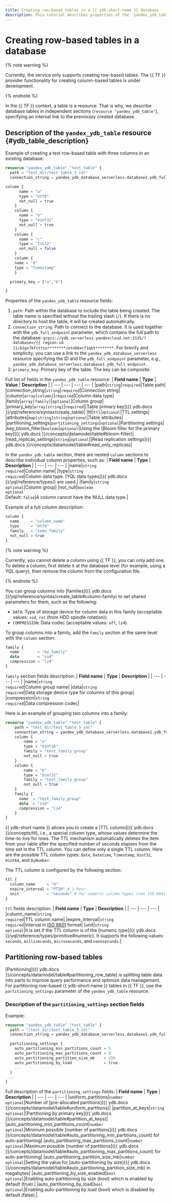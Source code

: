 ```yaml
---
title: Creating row-based tables in a {{ ydb-short-name }} database
description: This tutorial describes properties of the `yandex_ydb_table` resource for creating row-based tables in {{ ydb-short-name }}.
---
```


# Creating row-based tables in a database


{% note warning %}

Currently, the service only supports creating row-based tables. The {{ TF }} provider functionality for creating column-based tables is under development.

{% endnote %}


In the {{ TF }} context, a table is a resource. That is why, we describe database tables in independent sections (`resource "yandex_ydb_table"`), specifying an internal link to the previously created database.

## Description of the `yandex_ydb_table` resource {#ydb_table_description}

Example of creating a test row-based table with three columns in an existing database:
```tf
resource "yandex_ydb_table" "test_table" {
  path = "test_dir/test_table_3_col"
  connection_string = yandex_ydb_database_serverless.database1.ydb_full_endpoint

column {
      name = "a"
      type = "Utf8"
      not_null = true
    }
    column {
      name = "b"
      type = "Uint32"
      not_null = true
    }
    column {
      name = "c"
      type = "Int32"
      not_null = false
    }
    column {
    name = "d"
    type = "Timestamp"
    }

  primary_key = ["a","b"]

}
```

Properties of the `yandex_ydb_table` resource fields:
1. `path`: Path within the database to include the table being created. The table name is specified without the trailing slash (`/`). If there is no directory to host the table, it will be created automatically.
1. `connection_string`: Path to connect to the database. It is used together with the `ydb_full_endpoint` parameter, which contains the full path to the database: `grpcs://ydb.serverless.yandexcloud.net:2135/?database=/{{ region-id }}/b1gv7kfcttio********/etn66ecf1qbt********`. For brevity and simplicity, you can use a link to the `yandex_ydb_database_serverless` resource specifying the ID and the `ydb_full_endpoint` parameter, e.g., `yandex_ydb_database_serverless.database1.ydb_full_endpoint`.
1. `primary_key`: Primary key of the table. The key can be composite.

Full list of fields in the `yandex_ydb_table` resource:
| **Field name** | **Type** | **Value** | **Description** |
| --- | --- | --- | --- |
|path|`string`|`required`|Table path|
|connection_string|`string`|`required`|Connection string|
|column|`array[column]`|`required`|Column data type|
|family|`array[family]`|`optional`|Column group|
|primary_key|`array[string]`|`required`|[Table primary key]({{ ydb.docs }}/yql/reference/syntax/create_table)|
|ttl|`ttl`|`optional`|TTL settings|
|attributes|`map[string]string`|`optional`|Table attributes|
|partitioning_settings|`partitioning_settings`|`optional`|Partitioning settings|
|key_bloom_filter|`boolean`|`optional`|Using the [Bloom filter for the primary key]({{ ydb.docs }}/concepts/datamodel/table#bloom-filter)|
|read_replicas_settings|`string`|`optional`|[Read replication settings]({{ ydb.docs }}/concepts/datamodel/table#read_only_replicas)|

In the `yandex_ydb_table` section, there are nested `column` sections to describe individual column properties, such as:
| **Field name** | **Type** | **Description** |
| --- | --- | --- |
|name|`string`<br>`required`|Column name|
|type|`string`<br>`required`|Column data type. [YQL data types]({{ ydb.docs }}/yql/reference/types/) are used.|
|family|`string`<br>`optional`|Column group|
|not_null|`boolean`<br>`optional`<br>Default: `false`|A column cannot have the NULL data type.|

Example of a full column description:
```tf
column {
  name     = "column_name"
  type     = "Utf8"
  family   = "some_family"
  not_null = true
}
```

{% note warning %}

Currently, you cannot delete a column using {{ TF }}, you can only add one. To delete a column, first delete it at the database level (for example, using a YQL query), then remove the column from the configuration file.

{% endnote %}

You can group columns into [families]({{ ydb.docs }}/yql/reference/syntax/create_table#column-family) to set shared parameters for them, such as the following:
* `DATA`: Type of storage device for column data in this family (acceptable values: `ssd`, `rot` (from HDD spindle rotation)).
* `COMPRESSION`: Data codec (acceptable values: `off`, `lz4`).

To group columns into a family, add the `family` section at the same level with the `column` section:
```tf
family {
  name        = "my_family"
  data        = "ssd"
  compression = "lz4"
}
```

`family` section fields description:
| **Field name** | **Type** | **Description** |
| --- | --- | --- |
|name|`string`<br>`required`|Column group name|
|data|`string`<br>`required`|Data storage device type for columns of this group|
|compression|`string`<br>`required`|Data compression codec|

Here is an example of grouping two columns into a family:
```tf
resource "yandex_ydb_table" "test_table" {
    path = "test_dir/test_table_3_col"
    connection_string = yandex_ydb_database_serverless.database1.ydb_full_endpoint
    column {
        name = "a"
        type = "Uint16"
        family = "test_family_group"
        not_null = true
    }
    column {
        name = "b"
        type = "Uint32"
        family = "test_family_group"
        not_null = true
    }
    family {
      name  = "test_family_group"
      data  = "ssd"
      compression = "lz4"
    }    
}
```

{{ ydb-short-name }} allows you to create a [TTL column]({{ ydb.docs }}/concepts/ttl), i.e., a special column type, whose values determine the time-to-live for rows. The TTL mechanism automatically deletes the item from your table after the specified number of seconds elapses from the time set in the TTL column. You can define only a single TTL column. Here are the possible TTL column types: `Date`, `Datetime`, `Timestamp`, `Uint32`, `Uint64`, and `DyNumber`.

The TTL column is configured by the following section:
```tf
ttl {
  column_name     = "d"
  expire_interval = "PT1H" # 1 hour
  unit            = "seconds" # for numeric column types (non ISO 8601)
}
```

`ttl` fields description:
| **Field name** | **Type** | **Description** |
| --- | --- | --- |
|column_name|`string`<br>`required`|TTL column name|
|expire_interval|`string`<br>`required`|Interval in [ISO 8601](https://ru.wikipedia.org/wiki/ISO_8601) format|
|unit|`string`<br>`optional`|It is set if the TTL column is of the [numeric type]({{ ydb.docs }}/yql/reference/types/primitive#numeric). It supports the following values: `seconds`, `milliseconds`, `microseconds`, and `nanoseconds`.|

## Partitioning row-based tables

[Partitioning]({{ ydb.docs }}/concepts/datamodel/table#partitioning_row_table) is splitting table data into parts to improve query performance and optimize data management. For partitioning row-based {{ ydb-short-name }} tables in {{ TF }}, use the `partitioning_settings` parameter of the `yandex_ydb_table` resource.

### Description of the `partitioning_settings` section fields

Example:
```tf
resource "yandex_ydb_table" "test_table" {
  path = "/test_dir/test_table_3_col"
  connection_string = yandex_ydb_database_serverless.database1.ydb_full_endpoint

  partitioning_settings {
    auto_partitioning_min_partitions_count = 5
    auto_partitioning_max_partitions_count = 8
    auto_partitioning_partition_size_mb    = 256
    auto_partitioning_by_load              = true
    ...
  }
 ...
}
```

Full description of the `partitioning_settings` fields:
| **Field name** | **Type** | **Description** |
| --- | --- | --- |
|uniform_partitions|`number`<br>`optional`|Number of [pre-allocated partitions]({{ ydb.docs }}/concepts/datamodel/table#uniform_partitions)|
|partition_at_keys|`string`<br>`optional`|[Partitioning by primary key]({{ ydb.docs }}/concepts/datamodel/table#partition_at_keys)|
|auto_partitioning_min_partitions_count|`number`<br>`optional`|Minimum possible [number of partitions]({{ ydb.docs }}/concepts/datamodel/table#auto_partitioning_min_partitions_count) for auto-partitioning|
|auto_partitioning_max_partitions_count|`number`<br>`optional`|Maximum possible [number of partitions]({{ ydb.docs }}/concepts/datamodel/table#auto_partitioning_max_partitions_count) for auto-partitioning|
|auto_partitioning_partition_size_mb|`number`<br>`optional`|Setting the value for [auto-partitioning by size]({{ ydb.docs }}/concepts/datamodel/table#auto_partitioning_partition_size_mb) in megabytes|
|auto_partitioning_by_size_enabled|`bool`<br>`optional`|Enabling auto-partitioning by size (bool) which is enabled by default (true).|
|auto_partitioning_by_load|`bool`<br>`optional`|Enabling auto-partitioning by load (bool) which is disabled by default (false).|
